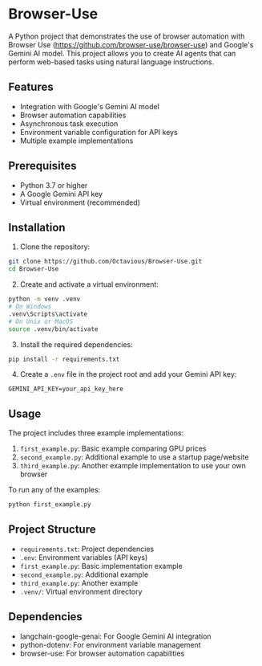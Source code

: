 # Browser-Use

A Python project that demonstrates the use of browser automation with Browser Use (https://github.com/browser-use/browser-use) and Google's Gemini AI model. This project allows you to create AI agents that can perform web-based tasks using natural language instructions.

## Features

- Integration with Google's Gemini AI model
- Browser automation capabilities
- Asynchronous task execution
- Environment variable configuration for API keys
- Multiple example implementations

## Prerequisites

- Python 3.7 or higher
- A Google Gemini API key
- Virtual environment (recommended)

## Installation

1. Clone the repository:
```bash
git clone https://github.com/Octavious/Browser-Use.git
cd Browser-Use
```

2. Create and activate a virtual environment:
```bash
python -m venv .venv
# On Windows
.venv\Scripts\activate
# On Unix or MacOS
source .venv/bin/activate
```

3. Install the required dependencies:
```bash
pip install -r requirements.txt
```

4. Create a `.env` file in the project root and add your Gemini API key:
```
GEMINI_API_KEY=your_api_key_here
```

## Usage

The project includes three example implementations:

1. `first_example.py`: Basic example comparing GPU prices
2. `second_example.py`: Additional example to use a startup page/website
3. `third_example.py`: Another example implementation to use your own browser

To run any of the examples:

```bash
python first_example.py
```

## Project Structure

- `requirements.txt`: Project dependencies
- `.env`: Environment variables (API keys)
- `first_example.py`: Basic implementation example
- `second_example.py`: Additional example
- `third_example.py`: Another example
- `.venv/`: Virtual environment directory

## Dependencies

- langchain-google-genai: For Google Gemini AI integration
- python-dotenv: For environment variable management
- browser-use: For browser automation capabilities
